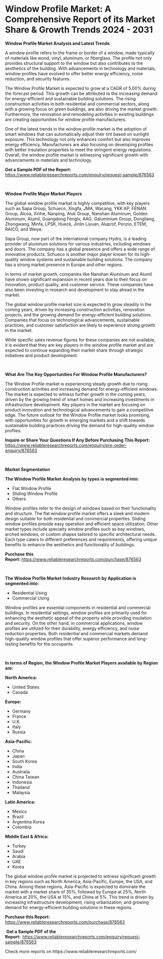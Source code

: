 <p><h1>Window Profile Market: A Comprehensive Report of its Market Share & Growth Trends 2024 - 2031</h1></p><p><strong>Window Profile Market Analysis and Latest Trends</strong></p>
<p><p>A window profile refers to the frame or border of a window, made typically of materials like wood, vinyl, aluminum, or fiberglass. The profile not only provides structural support to the window but also contributes to the aesthetics of the building. With advancements in technology and materials, window profiles have evolved to offer better energy efficiency, noise reduction, and security features.</p><p>The Window Profile Market is expected to grow at a CAGR of 5.00% during the forecast period. This growth can be attributed to the increasing demand for energy-efficient and sustainable building solutions. The rising construction activities in both residential and commercial sectors, along with a growing focus on green buildings, are also driving the market growth. Furthermore, the renovation and remodeling activities in existing buildings are creating opportunities for window profile manufacturers.</p><p>One of the latest trends in the window profile market is the adoption of smart windows that can automatically adjust their tint based on sunlight exposure. This technology not only enhances comfort but also improves energy efficiency. Manufacturers are also focusing on developing profiles with better insulation properties to meet the stringent energy regulations. Overall, the window profile market is witnessing significant growth with advancements in materials and technology.</p></p>
<p><strong>Get a Sample PDF of the Report:&nbsp;</strong> <a href="https://www.reliableresearchreports.com/enquiry/request-sample/876563">https://www.reliableresearchreports.com/enquiry/request-sample/876563</a></p>
<p>&nbsp;</p>
<p><strong>Window Profile Major Market Players</strong></p>
<p><p>The global window profile market is highly competitive, with key players such as Sapa Group, Schueco, Xingfa, JMA, Wacang, YKK AP, FENAN Group, Alcoa, Xinhe, Nanping, Aluk Group, Nanshan Aluminum, Golden Aluminum, Alumil, Guangdong Fenglv, AAG, Galuminium Group, Dongliang, Zhongwang, Minfa, LPSK, Hueck, Jinlin Liyuan, Aluprof, Ponzio, ETEM, RAICO, and Weiye.</p><p>Sapa Group, now part of the international company Hydro, is a leading provider of aluminum solutions for various industries, including windows and doors. The company has a global presence and offers a wide range of innovative products. Schueco is another major player known for its high-quality window systems and sustainable building solutions. The company has a strong market presence in Europe and other regions.</p><p>In terms of market growth, companies like Nanshan Aluminum and Alumil have shown significant expansion in recent years due to their focus on innovation, product quality, and customer service. These companies have also been investing in research and development to stay ahead in the market.</p><p>The global window profile market size is expected to grow steadily in the coming years, driven by increasing construction activities, renovation projects, and the growing demand for energy-efficient building solutions. Companies that focus on technological advancements, sustainable practices, and customer satisfaction are likely to experience strong growth in the market.</p><p>While specific sales revenue figures for these companies are not available, it is evident that they are key players in the window profile market and are expected to continue expanding their market share through strategic initiatives and product development.</p></p>
<p>&nbsp;</p>
<p><strong>What Are The Key Opportunities For Window Profile Manufacturers?</strong></p>
<p><p>The Window Profile market is experiencing steady growth due to rising construction activities and increasing demand for energy-efficient windows. The market is expected to witness further growth in the coming years, driven by the growing trend of smart homes and increasing investments in infrastructure development. Key players in the market are focusing on product innovation and technological advancements to gain a competitive edge. The future outlook for the Window Profile market looks promising, with opportunities for growth in emerging markets and a shift towards sustainable building practices driving the demand for high-quality window profiles.</p></p>
<p><strong>Inquire or Share Your Questions If Any Before Purchasing This Report:</strong> <a href="https://www.reliableresearchreports.com/enquiry/pre-order-enquiry/876563">https://www.reliableresearchreports.com/enquiry/pre-order-enquiry/876563</a></p>
<p>&nbsp;</p>
<p><strong>Market Segmentation</strong></p>
<p><strong>The Window Profile Market Analysis by types is segmented into:</strong></p>
<p><ul><li>Flat Window Profile</li><li>Sliding Window Profile</li><li>Others</li></ul></p>
<p><p>Window profiles refer to the design of windows based on their functionality and structure. The flat window profile market offers a sleek and modern design suitable for both residential and commercial properties. Sliding window profiles provide easy operation and efficient space utilization. Other market types include specialty window profiles such as bay windows, arched windows, or custom shapes tailored to specific architectural needs. Each type caters to different preferences and requirements, offering unique benefits to enhance the aesthetics and functionality of buildings.</p></p>
<p><strong>Purchase this Report:&nbsp;</strong><a href="https://www.reliableresearchreports.com/purchase/876563">https://www.reliableresearchreports.com/purchase/876563</a></p>
<p>&nbsp;</p>
<p><strong>The Window Profile Market Industry Research by Application is segmented into:</strong></p>
<p><ul><li>Residential Using</li><li>Commercial Using</li></ul></p>
<p><p>Window profiles are essential components in residential and commercial buildings. In residential settings, window profiles are primarily used for enhancing the aesthetic appeal of the property while providing insulation and security. On the other hand, in commercial applications, window profiles are utilized for their durability, energy efficiency, and noise reduction properties. Both residential and commercial markets demand high-quality window profiles that offer superior performance and long-lasting benefits for the occupants.</p></p>
<p>&nbsp;</p>
<p><strong>In terms of Region, the Window Profile Market Players available by Region are:</strong></p>
<p>
    <p> <strong> North America: </strong>
        <ul>
            <li>United States</li>
            <li>Canada</li>
        </ul>
        </p> 
    <p> <strong> Europe: </strong>
        <ul>
            <li>Germany</li>
            <li>France</li>
            <li>U.K.</li>
            <li>Italy</li>
            <li>Russia</li>
        </ul>
        </p> 
    <p> <strong> Asia-Pacific: </strong>
        <ul>
            <li>China</li>
            <li>Japan</li>
            <li>South Korea</li>
            <li>India</li>
            <li>Australia</li>
            <li>China Taiwan</li>
            <li>Indonesia</li>
            <li>Thailand</li>
            <li>Malaysia</li>
        </ul>
        </p> 
    <p> <strong> Latin America: </strong>
        <ul>
            <li>Mexico</li>
            <li>Brazil</li>
            <li>Argentina Korea</li>
            <li>Colombia</li>
        </ul>
        </p> 
    <p> <strong> Middle East & Africa: </strong>
        <ul>
            <li>Turkey</li>
            <li>Saudi</li>
            <li>Arabia</li>
            <li>UAE</li>
            <li>Korea</li>
        </ul>
    </p>
    </p>
<p><p>The global window profile market is projected to witness significant growth in key regions such as North America, Asia-Pacific, Europe, the USA, and China. Among these regions, Asia-Pacific is expected to dominate the market with a market share of 35%, followed by Europe at 25%, North America at 20%, the USA at 15%, and China at 5%. This trend is driven by increasing infrastructure development, rising urbanization, and growing demand for energy-efficient building solutions in these regions.</p></p>
<p><strong>Purchase this Report: </strong><a href="https://www.reliableresearchreports.com/purchase/876563">https://www.reliableresearchreports.com/purchase/876563</a></p>
<p>&nbsp;<strong>Get a Sample PDF of the Report:&nbsp;&nbsp;</strong><a href="https://www.reliableresearchreports.com/enquiry/request-sample/876563">https://www.reliableresearchreports.com/enquiry/request-sample/876563</a></p>
<p><strong></strong></p>
<p>Check more reports on https://www.reliableresearchreports.com/</p>